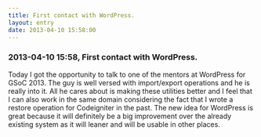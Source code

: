 ```yaml
---
title: First contact with WordPress.
layout: entry
date: 2013-04-10 15:58:00
---
```

### 2013-04-10 15:58, First contact with WordPress. 

Today I got the opportunity to talk to one of the mentors at WordPress for GSoC 2013. The guy is well versed with import/export operations and he is really into it. All he cares about is making these utilities better and I feel that I can also work in the same domain considering the fact that I wrote a restore operation for Codeigniter in the past. The new idea for WordPress is great because it will definitely be a big improvement over the already existing system as it will leaner and will be usable in other places. 
